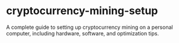 # cryptocurrency-mining-setup
A complete guide to setting up cryptocurrency mining on a personal computer, including hardware, software, and optimization tips.
